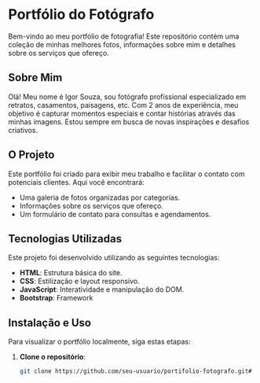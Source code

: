 # Portfólio do Fotógrafo

Bem-vindo ao meu portfólio de fotografia! Este repositório contém uma coleção de minhas melhores fotos, informações sobre mim e detalhes sobre os serviços que ofereço.

## Sobre Mim

Olá! Meu nome é Igor Souza, sou fotógrafo profissional especializado em retratos, casamentos, paisagens, etc. Com 2 anos de experiência, meu objetivo é capturar momentos especiais e contar histórias através das minhas imagens. Estou sempre em busca de novas inspirações e desafios criativos.

## O Projeto

Este portfólio foi criado para exibir meu trabalho e facilitar o contato com potenciais clientes. Aqui você encontrará:

- Uma galeria de fotos organizadas por categorias.
- Informações sobre os serviços que ofereço.
- Um formulário de contato para consultas e agendamentos.

## Tecnologias Utilizadas

Este projeto foi desenvolvido utilizando as seguintes tecnologias:

- **HTML**: Estrutura básica do site.
- **CSS**: Estilização e layout responsivo.
- **JavaScript**: Interatividade e manipulação do DOM.
- **Bootstrap**: Framework

## Instalação e Uso

Para visualizar o portfólio localmente, siga estas etapas:

1. **Clone o repositório**:
   ```bash
   git clone https://github.com/seu-usuario/portifolio-fotografo.git#   f o t o g r a f i a . I S  
 